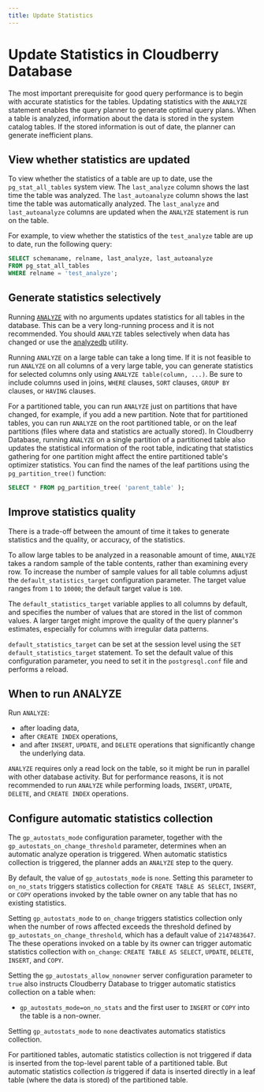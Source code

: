 ```yaml
---
title: Update Statistics
---
```


# Update Statistics in Cloudberry Database

The most important prerequisite for good query performance is to begin with accurate statistics for the tables. Updating statistics with the `ANALYZE` statement enables the query planner to generate optimal query plans. When a table is analyzed, information about the data is stored in the system catalog tables. If the stored information is out of date, the planner can generate inefficient plans.

## View whether statistics are updated

To view whether the statistics of a table are up to date, use the `pg_stat_all_tables` system view. The `last_analyze` column shows the last time the table was analyzed. The `last_autoanalyze` column shows the last time the table was automatically analyzed. The `last_analyze` and `last_autoanalyze` columns are updated when the `ANALYZE` statement is run on the table.

For example, to view whether the statistics of the `test_analyze` table are up to date, run the following query:

```sql
SELECT schemaname, relname, last_analyze, last_autoanalyze 
FROM pg_stat_all_tables 
WHERE relname = 'test_analyze';
```

## Generate statistics selectively

Running [`ANALYZE`](https://github.com/cloudberrydb/cloudberrydb-site/blob/cbdb-doc-validation/docs/sql-stmts/sql-stmt-analyze.md) with no arguments updates statistics for all tables in the database. This can be a very long-running process and it is not recommended. You should `ANALYZE` tables selectively when data has changed or use the [analyzedb](https://github.com/cloudberrydb/cloudberrydb-site/blob/cbdb-doc-validation/docs/sys-utilities/db-util-analyzedb.md) utility.

Running `ANALYZE` on a large table can take a long time. If it is not feasible to run `ANALYZE` on all columns of a very large table, you can generate statistics for selected columns only using `ANALYZE table(column, ...)`. Be sure to include columns used in joins, `WHERE` clauses, `SORT` clauses, `GROUP BY` clauses, or `HAVING` clauses.

For a partitioned table, you can run `ANALYZE` just on partitions that have changed, for example, if you add a new partition. Note that for partitioned tables, you can run `ANALYZE` on the root partitioned table, or on the leaf partitions (files where data and statistics are actually stored). In Cloudberry Database, running `ANALYZE` on a single partition of a partitioned table also updates the statistical information of the root table, indicating that statistics gathering for one partition might affect the entire partitioned table's optimizer statistics. You can find the names of the leaf partitions using the `pg_partition_tree()` function:

```sql
SELECT * FROM pg_partition_tree( 'parent_table' );
```

## Improve statistics quality

There is a trade-off between the amount of time it takes to generate statistics and the quality, or accuracy, of the statistics.

To allow large tables to be analyzed in a reasonable amount of time, `ANALYZE` takes a random sample of the table contents, rather than examining every row. To increase the number of sample values for all table columns adjust the `default_statistics_target` configuration parameter. The target value ranges from `1` to `10000`; the default target value is `100`. 

The `default_statistics_target` variable applies to all columns by default, and specifies the number of values that are stored in the list of common values. A larger target might improve the quality of the query planner's estimates, especially for columns with irregular data patterns.

`default_statistics_target` can be set at the session level using the `SET default_statistics_target` statement. To set the default value of this configuration parameter, you need to set it in the `postgresql.conf` file and performs a reload.

## When to run ANALYZE

Run `ANALYZE`:

- after loading data,
- after `CREATE INDEX` operations,
- and after `INSERT`, `UPDATE`, and `DELETE` operations that significantly change the underlying data.

`ANALYZE` requires only a read lock on the table, so it might be run in parallel with other database activity. But for performance reasons, it is not recommended to run `ANALYZE` while performing loads, `INSERT`, `UPDATE`, `DELETE`, and `CREATE INDEX` operations.

## Configure automatic statistics collection

The `gp_autostats_mode` configuration parameter, together with the `gp_autostats_on_change_threshold` parameter, determines when an automatic analyze operation is triggered. When automatic statistics collection is triggered, the planner adds an `ANALYZE` step to the query.

By default, the value of `gp_autostats_mode` is `none`. Setting this parameter to `on_no_stats` triggers statistics collection for `CREATE TABLE AS SELECT`, `INSERT`, or `COPY` operations invoked by the table owner on any table that has no existing statistics.

Setting `gp_autostats_mode` to `on_change` triggers statistics collection only when the number of rows affected exceeds the threshold defined by `gp_autostats_on_change_threshold`, which has a default value of `2147483647`. The these operations invoked on a table by its owner can trigger automatic statistics collection with `on_change`: `CREATE TABLE AS SELECT`, `UPDATE`, `DELETE`, `INSERT`, and `COPY`.

Setting the `gp_autostats_allow_nonowner` server configuration parameter to `true` also instructs Cloudberry Database to trigger automatic statistics collection on a table when:

- `gp_autostats_mode=on_no_stats` and the first user to `INSERT` or `COPY` into the table is a non-owner.

Setting `gp_autostats_mode` to `none` deactivates automatics statistics collection.

For partitioned tables, automatic statistics collection is not triggered if data is inserted from the top-level parent table of a partitioned table. But automatic statistics collection *is* triggered if data is inserted directly in a leaf table (where the data is stored) of the partitioned table.
